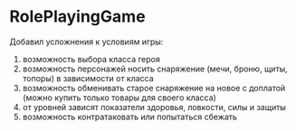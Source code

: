 # RolePlayingGame

Добавил усложнения к условиям игры:

1) возможность выбора класса героя
2) возможность персонажей носить снаряжение (мечи, броню, щиты, топоры) в зависимости от класса
3) возможность обменивать старое снаряжение на новое с доплатой (можно купить только товары для своего класса)
4) от уровней зависят показатели здоровья, ловкости, силы и защиты
5) возможность контратаковать или попытаться сбежать
